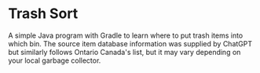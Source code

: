 # Trash Sort

A simple Java program with Gradle to learn where to put trash items into which bin. The source item database information was supplied by ChatGPT but similarly follows Ontario Canada's list, but it may vary depending on your local garbage collector.
